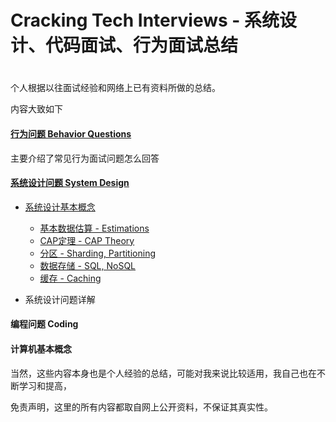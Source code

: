 # Cracking Tech Interviews - 系统设计、代码面试、行为面试总结

# 

个人根据以往面试经验和网络上已有资料所做的总结。

内容大致如下

#### [**行为问题 Behavior Questions**](https://tzheng.gitbooks.io/cracking-technical-interviews/content/behavior-interview.html)

主要介绍了常见行为面试问题怎么回答

#### [系统设计问题 System Design](/SystemDesign/TinyURL.md)

* [系统设计基本概念](/SystemDesign/Basics/README.md)

  * [基本数据估算 - Estimations](/SystemDesign/Basics/Estimations.md)
  * [CAP定理 - CAP Theory](/SystemDesign/Basics/CAP.md)
  * [分区 - Sharding, Partitioning](/SystemDesign/Basics/Sharding.md)
  * [数据存储 - SQL, NoSQL](/SystemDesign/Basics/SQLvsNoSQL.md)
  * [缓存 - Caching](/SystemDesign/Basics/huan-cun-caching.md)

* 系统设计问题详解

#### 编程问题 Coding

#### 计算机基本概念

当然，这些内容本身也是个人经验的总结，可能对我来说比较适用，我自己也在不断学习和提高，

免责声明，这里的所有内容都取自网上公开资料，不保证其真实性。

